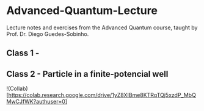 # Advanced-Quantum-Lecture
Lecture notes and exercises from the Advanced Quantum course, taught by Prof. Dr. Diego Guedes-Sobinho.

## Class 1 -

## Class 2 - Particle in a finite-potencial well

!(Collab)[https://colab.research.google.com/drive/1yZ8XIBme8KTRqTQj5xzdP_MbQMwCJfWK?authuser=0]
